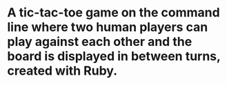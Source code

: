 # A tic-tac-toe game on the command line where two human players can play against each other and the board is displayed in between turns, created with Ruby.
